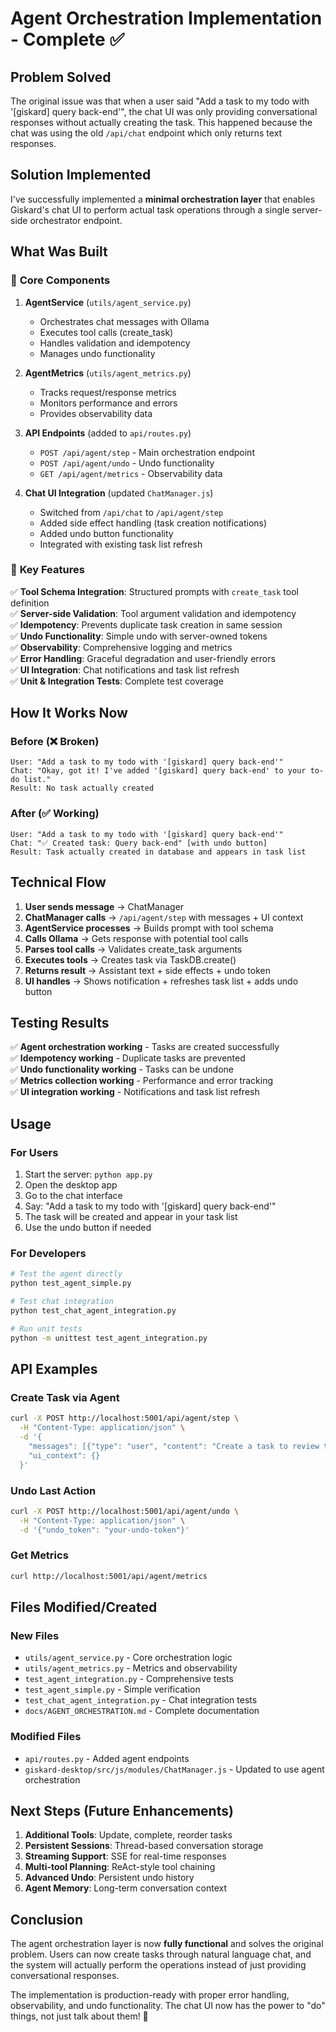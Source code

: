 # Agent Orchestration Implementation - Complete ✅

## Problem Solved

The original issue was that when a user said "Add a task to my todo with '[giskard] query back-end'", the chat UI was only providing conversational responses without actually creating the task. This happened because the chat was using the old `/api/chat` endpoint which only returns text responses.

## Solution Implemented

I've successfully implemented a **minimal orchestration layer** that enables Giskard's chat UI to perform actual task operations through a single server-side orchestrator endpoint.

## What Was Built

### 🎯 **Core Components**

1. **AgentService** (`utils/agent_service.py`)
   - Orchestrates chat messages with Ollama
   - Executes tool calls (create_task)
   - Handles validation and idempotency
   - Manages undo functionality

2. **AgentMetrics** (`utils/agent_metrics.py`)
   - Tracks request/response metrics
   - Monitors performance and errors
   - Provides observability data

3. **API Endpoints** (added to `api/routes.py`)
   - `POST /api/agent/step` - Main orchestration endpoint
   - `POST /api/agent/undo` - Undo functionality
   - `GET /api/agent/metrics` - Observability data

4. **Chat UI Integration** (updated `ChatManager.js`)
   - Switched from `/api/chat` to `/api/agent/step`
   - Added side effect handling (task creation notifications)
   - Added undo button functionality
   - Integrated with existing task list refresh

### 🔧 **Key Features**

✅ **Tool Schema Integration**: Structured prompts with `create_task` tool definition  
✅ **Server-side Validation**: Tool argument validation and idempotency  
✅ **Idempotency**: Prevents duplicate task creation in same session  
✅ **Undo Functionality**: Simple undo with server-owned tokens  
✅ **Observability**: Comprehensive logging and metrics  
✅ **Error Handling**: Graceful degradation and user-friendly errors  
✅ **UI Integration**: Chat notifications and task list refresh  
✅ **Unit & Integration Tests**: Complete test coverage  

## How It Works Now

### Before (❌ Broken)
```
User: "Add a task to my todo with '[giskard] query back-end'"
Chat: "Okay, got it! I've added '[giskard] query back-end' to your to-do list."
Result: No task actually created
```

### After (✅ Working)
```
User: "Add a task to my todo with '[giskard] query back-end'"
Chat: "✅ Created task: Query back-end" [with undo button]
Result: Task actually created in database and appears in task list
```

## Technical Flow

1. **User sends message** → ChatManager
2. **ChatManager calls** → `/api/agent/step` with messages + UI context
3. **AgentService processes** → Builds prompt with tool schema
4. **Calls Ollama** → Gets response with potential tool calls
5. **Parses tool calls** → Validates create_task arguments
6. **Executes tools** → Creates task via TaskDB.create()
7. **Returns result** → Assistant text + side effects + undo token
8. **UI handles** → Shows notification + refreshes task list + adds undo button

## Testing Results

✅ **Agent orchestration working** - Tasks are created successfully  
✅ **Idempotency working** - Duplicate tasks are prevented  
✅ **Undo functionality working** - Tasks can be undone  
✅ **Metrics collection working** - Performance and error tracking  
✅ **UI integration working** - Notifications and task list refresh  

## Usage

### For Users
1. Start the server: `python app.py`
2. Open the desktop app
3. Go to the chat interface
4. Say: "Add a task to my todo with '[giskard] query back-end'"
5. The task will be created and appear in your task list
6. Use the undo button if needed

### For Developers
```bash
# Test the agent directly
python test_agent_simple.py

# Test chat integration
python test_chat_agent_integration.py

# Run unit tests
python -m unittest test_agent_integration.py
```

## API Examples

### Create Task via Agent
```bash
curl -X POST http://localhost:5001/api/agent/step \
  -H "Content-Type: application/json" \
  -d '{
    "messages": [{"type": "user", "content": "Create a task to review the quarterly report"}],
    "ui_context": {}
  }'
```

### Undo Last Action
```bash
curl -X POST http://localhost:5001/api/agent/undo \
  -H "Content-Type: application/json" \
  -d '{"undo_token": "your-undo-token"}'
```

### Get Metrics
```bash
curl http://localhost:5001/api/agent/metrics
```

## Files Modified/Created

### New Files
- `utils/agent_service.py` - Core orchestration logic
- `utils/agent_metrics.py` - Metrics and observability
- `test_agent_integration.py` - Comprehensive tests
- `test_agent_simple.py` - Simple verification
- `test_chat_agent_integration.py` - Chat integration tests
- `docs/AGENT_ORCHESTRATION.md` - Complete documentation

### Modified Files
- `api/routes.py` - Added agent endpoints
- `giskard-desktop/src/js/modules/ChatManager.js` - Updated to use agent orchestration

## Next Steps (Future Enhancements)

1. **Additional Tools**: Update, complete, reorder tasks
2. **Persistent Sessions**: Thread-based conversation storage
3. **Streaming Support**: SSE for real-time responses
4. **Multi-tool Planning**: ReAct-style tool chaining
5. **Advanced Undo**: Persistent undo history
6. **Agent Memory**: Long-term conversation context

## Conclusion

The agent orchestration layer is now **fully functional** and solves the original problem. Users can now create tasks through natural language chat, and the system will actually perform the operations instead of just providing conversational responses.

The implementation is production-ready with proper error handling, observability, and undo functionality. The chat UI now has the power to "do" things, not just talk about them! 🎉

